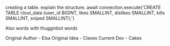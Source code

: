 creating a table. explain the structure. await connection.execute('CREATE TABLE clout_data (user_id BIGINT, likes SMALLINT, dislikes SMALLINT, kills SMALLINT, sniped SMALLINT);')

Also words with thugginbot words

Original Author - Elsa
Original Idea - Claves
Current Dev - Cakes